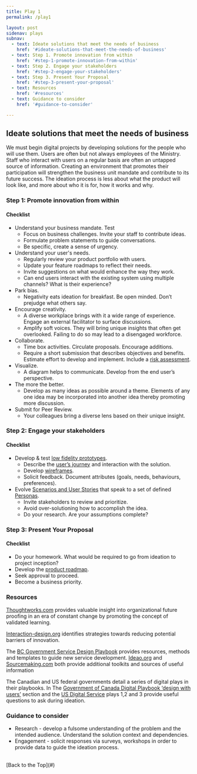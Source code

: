 ```yaml
---
title: Play 1
permalink: /play1

layout: post
sidenav: plays
subnav: 
  - text: Ideate solutions that meet the needs of business
    href: '#ideate-solutions-that-meet-the-needs-of-business'
  - text: Step 1. Promote innovation from within
    href: '#step-1-promote-innovation-from-within'
  - text: Step 2. Engage your stakeholders
    href: '#step-2-engage-your-stakeholders'
  - text: Step 3. Present Your Proposal
    href: '#step-3-present-your-proposal'
  - text: Resources
    href: '#resources'
  - text: Guidance to consider
    href: '#guidance-to-consider'

---
```

## Ideate solutions that meet the needs of business
We must begin digital projects by developing solutions for the people who will use them. Users are often but not always employees of the Ministry.  Staff who interact with users on a regular basis are often an untapped source of information. Creating an environment that promotes their participation will strengthen the business unit mandate and contribute to its future success. The ideation process is less about what the product will look like, and more about who it is for, how it works and why.

### Step 1: Promote innovation from within
#### Checklist
- Understand your business mandate. Test
    - Focus on business challenges. Invite your staff to contribute ideas.
    - Formulate problem statements to guide conversations.
    - Be specific, create a sense of urgency.
- Understand your user's needs.
    - Regularly review your product portfolio with users.
    - Update your feature roadmaps to reflect their needs.
    - Invite suggestions on what would enhance the way they work.
    - Can end users interact with the existing system using multiple channels? What is their experience?
- Park bias.
    - Negativity eats ideation for breakfast. Be open minded. Don’t prejudge what others say.
- Encourage creativity.
    - A diverse workplace brings with it a wide range of experience. Engage an external facilitator to surface discussions.
    - Amplify soft voices. They will bring unique insights that often get overlooked. Failing to do so may lead to a disengaged workforce.
- Collaborate.
    - Time box activities. Circulate proposals. Encourage additions.
    - Require a short submission that describes objectives and benefits. Estimate effort to develop and implement. Include a [risk assessment](https://www.haspod.com/blog/paperwork/difference-between-risk-assessments-and-method-statements#:~:text=Where%20a%20risk%20assessment%20tells,the%20work%2C%20providing%20extra%20details.).
- Visualize.
    - A diagram helps to communicate. Develop from the end user’s perspective.
- The more the better.
    - Develop as many ideas as possible around a theme. Elements of any one idea may be incorporated into another idea thereby promoting more discussion.
- Submit for Peer Review.
    - Your colleagues bring a diverse lens based on their unique insight.

### Step 2: Engage your stakeholders
#### Checklist
- Develop & test [low fidelity prototypes](https://theblog.adobe.com/prototyping-difference-low-fidelity-high-fidelity-prototypes-use/#:~:text=Low%2Dfidelity%20prototyping,visual%20appearance%20of%20the%20product.).
    - Describe the [user’s journey](https://www.appcues.com/blog/user-journey-map#:~:text=A%20user%20journey%20is%20a,from%20their%20point%20of%20view.) and interaction with the solution.
    - Develop [wireframes](https://theblog.adobe.com/everything-you-need-to-know-about-wireframes-and-prototypes/#:~:text=A%20wireframe%20(also%20known%20as,where%20the%20name%20comes%20from).).
    - Solicit feedback.  Document attributes (goals, needs, behaviours, preferences).  
- Evolve [Scenarios and User Stories](https://www.akendi.com/blog/scenarios-user-stories-and-use-casesoh-my/#:~:text=Scenarios%20are%20created%20by%20user,a%20sprint%20in%20agile%20development.&text=Scenarios%20are%20stories%20that%20capture,persona%20in%20a%20given%20context.) that speak to a set of defined [Personas](https://www.interaction-design.org/literature/article/personas-why-and-how-you-should-use-them).
    - Invite stakeholders to review and prioritize.
    - Avoid over-solutioning how to accomplish the idea.
    - Do your research. Are your assumptions complete?

### Step 3: Present Your Proposal
#### Checklist
- Do your homework. What would be required to go from ideation to project inception?
- Develop the [product roadmap](https://product-guide.18f.gov/future/roadmap/).
- Seek approval to proceed.
- Become a business priority.

### Resources
[Thoughtworks.com](https://www.thoughtworks.com/insights/blog/future-proof-your-business-through-enterprise-innovation) provides valuable insight into organizational future proofing in an era of constant change by promoting the concept of validated learning.

[Interaction-design.org](https://www.interaction-design.org/literature/article/14-barriers-to-ideation-and-how-to-overcome-them) identifies strategies towards reducing potential barriers of innovation.

The [BC Government Service Design Playbook](https://www2.gov.bc.ca/gov/content/governments/services-for-government/service-experience-digital-delivery/service-design/service-design-in-the-bc-public-service) provides resources, methods and templates to guide new service development. [Ideao.org](https://www.designkit.org/methods) and [Sourcemaking.com](https://sourcemaking.com/design_patterns) both provide additional toolkits and sources of useful information 

The Canadian and US federal governments detail a series of digital plays in their playbooks. In The [Government of Canada Digital Playbook ‘design with users’](https://canada-ca.github.io/digital-playbook-guide-numerique/en/1-design-with-users.html) section and the [US Digital Service](https://playbook.cio.gov/) plays 1,2 and 3 provide useful questions to ask during ideation.

### Guidance to consider
- Research - develop a fulsome understanding of the problem and the intended audience. Understand the solution context and dependencies.
- Engagement - solicit responses via surveys, workshops in order to provide data to guide the ideation process.

<br/>
[Back to the Top](#)

